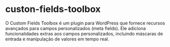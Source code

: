 # custon-fields-toolbox
O Custom Fields Toolbox é um plugin para WordPress que fornece recursos avançados para campos personalizados (meta fields). Ele adiciona funcionalidades extras aos campos personalizados, incluindo máscaras de entrada e manipulação de valores em tempo real.

